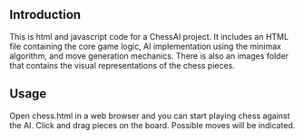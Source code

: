 ## Introduction

This is html and javascript code for a ChessAI project. It includes an HTML file containing the core game logic, AI implementation using the minimax algorithm, and move generation mechanics. 
There is also an images folder that contains the visual representations of the chess pieces.

## Usage

Open chess.html in a web browser and you can start playing chess against the AI. Click and drag pieces on the board. Possible moves will be indicated. 
